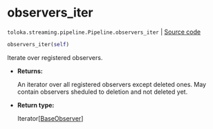 # observers_iter
`toloka.streaming.pipeline.Pipeline.observers_iter` | [Source code](https://github.com/Toloka/toloka-kit/blob/v0.1.25/src/streaming/pipeline.py#L193)

```python
observers_iter(self)
```

Iterate over registered observers.


* **Returns:**

  An iterator over all registered observers except deleted ones.
May contain observers sheduled to deletion and not deleted yet.

* **Return type:**

  Iterator\[[BaseObserver](toloka.streaming.observer.BaseObserver.md)\]
